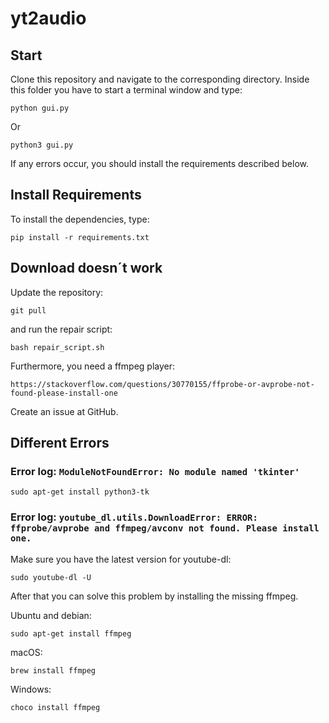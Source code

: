 # yt2audio

## Start

Clone this repository and navigate to the corresponding directory. Inside this folder you have to start a terminal window and type:

    python gui.py

Or

    python3 gui.py

If any errors occur, you should install the requirements described below.


## Install Requirements

To install the dependencies, type:

    pip install -r requirements.txt

## Download doesn´t work

Update the repository:

    git pull

and run the repair script:

    bash repair_script.sh

Furthermore, you need a ffmpeg player:

    https://stackoverflow.com/questions/30770155/ffprobe-or-avprobe-not-found-please-install-one

Create an issue at GitHub.

## Different Errors

### Error log: `ModuleNotFoundError: No module named 'tkinter'`

    sudo apt-get install python3-tk

### Error log: `youtube_dl.utils.DownloadError: ERROR: ffprobe/avprobe and ffmpeg/avconv not found. Please install one.`

Make sure you have the latest version for youtube-dl:

    sudo youtube-dl -U

After that you can solve this problem by installing the missing ffmpeg.

Ubuntu and debian:

    sudo apt-get install ffmpeg

macOS:

    brew install ffmpeg

Windows:

    choco install ffmpeg

